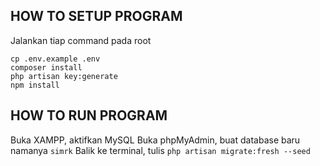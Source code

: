 ## HOW TO SETUP PROGRAM
Jalankan tiap command pada root
```
cp .env.example .env
composer install
php artisan key:generate
npm install
```

## HOW TO RUN PROGRAM
Buka XAMPP, aktifkan MySQL
Buka phpMyAdmin, buat database baru namanya ```simrk```
Balik ke terminal, tulis ```php artisan migrate:fresh --seed```
